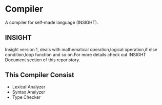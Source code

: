 # Compiler

A compiler for self-made language (INSIGHT).

## INSIGHT

Insight version 1, deals with mathematical operation,logical
operation,if else condition,loop function and so on.For more details 
check out INSIGHT Document section of this reporistory.

## This Compiler Consist

- Lexical Analyzer 
- Syntax Analyzer 
- Type Checker
